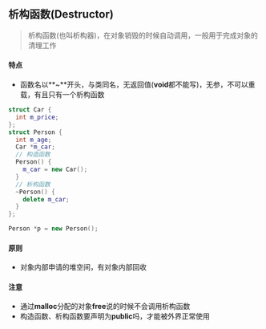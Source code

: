 ## 析构函数(Destructor)

> 析构函数(也叫析构器)，在对象销毁的时候自动调用，一般用于完成对象的清理工作

#### 特点

* 函数名以**~**开头，与类同名，无返回值(**void**都不能写)，无参，不可以重载，有且只有一个析构函数

```c++
struct Car {
  int m_price;
};
struct Person {
  int m_age;
  Car *m_car;
  // 构造函数
  Person() {
    m_car = new Car();
  }
  // 析构函数
  ~Person() {
    delete m_car;
  }
};

Person *p = new Person();
```

#### 原则

* 对象内部申请的堆空间，有对象内部回收

#### 注意

* 通过**malloc**分配的对象**free**说的时候不会调用析构函数
* 构造函数、析构函数要声明为**public**吗，才能被外界正常使用